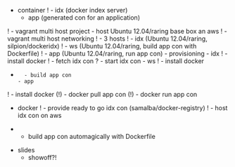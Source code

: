   - container
!   - idx (docker index server)
    - app (generated con for an application)


! - vagrant multi host project
    - host Ubuntu 12.04/raring base box an aws
!   - vagrant multi host networking
!   - 3 hosts
!     - idx (Ubuntu 12.04/raring, silpion/dockeridx)
!     - ws  (Ubuntu 12.04/raring, build app con with Dockerfile)
!     - app (Ubuntu 12.04/raring, run app con)
    - provisioning
      - idx
!       - install docker
!       - fetch idx con
?       - start idx con
      - ws
!       - install docker
*       - build app con
      - app
!       - install docker
(!)     - docker pull app con
(!)     - docker run app con


  - docker
!   - provide ready to go idx con (samalba/docker-registry)
!     - host idx con on aws
*   - build app con automagically with Dockerfile


  - slides
    - showoff?!
